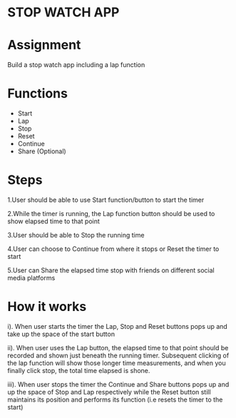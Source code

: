 
# STOP WATCH APP

# Assignment
Build a stop watch app including a lap function

# Functions
- Start
- Lap
- Stop
- Reset
- Continue
- Share (Optional)

# Steps
1.User should be able to use Start function/button to start the timer

2.While the timer is running, the Lap function button should be used to show elapsed time to that point 

3.User should be able to Stop the running time 

4.User can choose to Continue from where it stops or Reset the timer to start

5.User can Share the elapsed time stop with friends on different social media platforms


# How it works

i). 	When user starts the timer the Lap, Stop and Reset buttons pops up and take up the space of the start button

ii). 	When user uses the Lap button, the elapsed time to that point should be recorded and shown just beneath the running timer. Subsequent clicking of the lap function will show those longer time measurements, and when you finally click stop, the total time elapsed is shone.

iii). 	When user stops the timer the Continue and Share buttons pops up and up the space of Stop and Lap respectively while the Reset button still maintains its position and performs its function (i.e resets the timer to the start)

